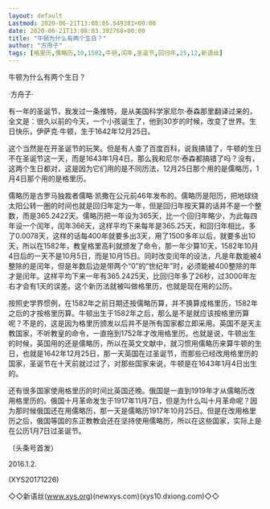 ```yaml
---
layout: default
Lastmod: 2020-06-21T13:08:05.549381+00:00
date: 2020-06-21T13:08:03.392768+00:00
title: "牛顿为什么有两个生日？"
author: "方舟子"
tags: [格里历,儒略历,10,1582,牛顿,闰年,圣诞节,回归年,25,12,新语丝]
---
```


牛顿为什么有两个生日？

·方舟子·

有一年的圣诞节，我发过一条推特，是从美国科学家尼尔·泰森那里翻译过来的，全文是：很久以前的今天，一个小孩诞生了，他到30岁的时候，改变了世界。生日快乐，伊萨克·牛顿，生于1642年12月25日。

这个当然是在开圣诞节的玩笑。但是有人查了百度百科，说我搞错了，牛顿的生日不在圣诞节这一天，而是1643年1月4日。那么我和尼尔·泰森都搞错了吗？没有，这两个生日都对，这是因为它们用的是不同历法，12月25日那个用的是儒略历，1月4日那个用的是格里历。

儒略历是古罗马独裁者儒略·凯撒在公元前46年发布的。儒略历是阳历，把地球绕太阳公转一圈的时间也就是回归年定为一年，但是回归年按天算的话并不是一个整数，而是365.2422天。儒略历把一年设为365天，比一个回归年略少，为此每四年设一个闰年，闰年366天，这样平均下来每年是365.25天，和回归年相比，多了0.0078天，这样的话每400年就要多出3天，用了1500多年以后，就要多出10天，所以在1582年，教皇格里高利就颁发了命令，那一年少算10天，1582年10月4日后的一天不是10月5日，而是10月15日。同时改变闰年的设法，凡是年数能被4整除的是闰年，但是年数后边是带两个“0”的“世纪年”时，必须能被400整除的年才是闰年。这样平均下来一年有365.2425天，比回归年多了26秒，过3000年左右才会有1天的误差。这个新历法就被叫做格里历，也就是现在用的公历。

按照史学界惯例，在1582年之前日期还按儒略历算，并不换算成格里历，1582年之后的才按格里历算。牛顿出生于1582年之后，那么是不是就应该按格里历算呢？不是的，这是因为格里历颁发以后并不是所有国家都立即采用。英国不是天主教国家，不听教皇的命令，一直拖到1752年才改用格里历。也就是说，牛顿出生的时候，英国用的还是儒略历，所以在英文文献中，就习惯用儒略历来算牛顿的生日，也就是1642年12月25日，那一天英国在过圣诞节，而那些已经改用格里历的国家，圣诞节在十天前就过过了，对那些国家来说，牛顿是在1643年1月4日出生的。

还有很多国家使用格里历的时间比英国还晚。俄国是一直到1919年才从儒略历改用格里历的。俄国十月革命发生于1917年11月7日，但是为什么叫十月革命呢？因为那时候俄国还在用儒略历，那一天是儒略历1917年10月25日。但是在改用格里历之后，俄国等国的东正教教会还在坚持使用儒略历，所以在这些国家，实际上是在公历1月7日过圣诞节。

（头条号首发）

2016.1.2.

(XYS20171226)

◇◇新语丝(www.xys.org)(newxys.com)(xys10.dxiong.com)◇◇

